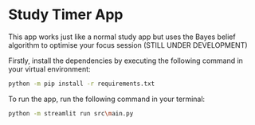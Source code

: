 <h1>Study Timer App</h1>
<p>This app works just like a normal study app but uses the Bayes belief algorithm to optimise your focus session (STILL UNDER DEVELOPMENT)</p>

Firstly, install the dependencies by executing the following command in your virtual environment:
```bash
python -m pip install -r requirements.txt
```

To run the app, run the following command in your terminal:
```bash
python -m streamlit run src\main.py
```
